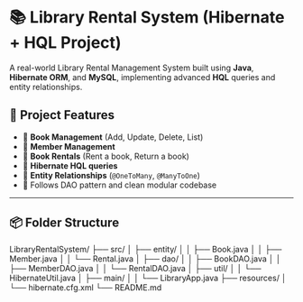 # 📚 Library Rental System (Hibernate + HQL Project)

A real-world Library Rental Management System built using **Java**, **Hibernate ORM**, and **MySQL**, implementing advanced **HQL** queries and entity relationships.

## 🚀 Project Features

- 📘 **Book Management** (Add, Update, Delete, List)
- 👤 **Member Management**
- 🔄 **Book Rentals** (Rent a book, Return a book)
- 🧠 **Hibernate HQL queries**
- 🔗 **Entity Relationships** (`@OneToMany`, `@ManyToOne`)
- 📁 Follows DAO pattern and clean modular codebase

---

## 📦 Folder Structure
LibraryRentalSystem/
├── src/
│ ├── entity/
│ │ ├── Book.java
│ │ ├── Member.java
│ │ └── Rental.java
│ ├── dao/
│ │ ├── BookDAO.java
│ │ ├── MemberDAO.java
│ │ └── RentalDAO.java
│ ├── util/
│ │ └── HibernateUtil.java
│ ├── main/
│ │ └── LibraryApp.java
├── resources/
│ └── hibernate.cfg.xml
└── README.md



